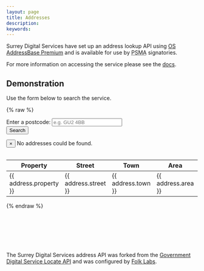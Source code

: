 ```yaml
---
layout: page
title: Addresses
description: 
keywords: 
---
```


<p class="lead">Surrey Digital Services have set up an address lookup API using <a href="https://www.ordnancesurvey.co.uk/business-and-government/products/addressbase-premium.html">OS AddressBase Premium</a> and is available for use by <abbr title="Public Sector Mapping Agreement">PSMA</abbr> signatories.</p>

For more information on accessing the service please see the <a href="{{ site.baseurl }}/documentation.html">docs</a>.

## Demonstration

Use the form below to search the service.

{% raw %}
<section ng-app="addressesApp">
  <div ng-controller="AddressesController as ctl">
    <form ng-submit="addressSearch(item, $event)" class="form-inline">
        <div class="form-group">
            <label for="address_search">Enter a postcode:</label>
            <input type="text" name="address_search" ng-model="addresses.search" class="form-control" placeholder="e.g. GU2 4BB">
        </div>
        <button type="submit" class="btn btn-primary">Search</button>
    </form>
    <div ng-cloak>
        <div ng-show="addresses.isShowMessage" data-alert class="alert alert-warning alert-dismissible" role="alert">
            <button type="button" class="close" data-dismiss="alert" aria-label="Close"><span aria-hidden="true">&times;</span></button>
            No addresses could be found.
        </div>
        <table class="table table-striped" style="margin-top: 2em;" ng-show="addresses.data.length > 0">
            <thead>
                <tr>
                <th>Property</th>
                <th>Street</th>
                <th>Town</th>
                <th>Area</th>
                <th>Postcode</th>
                <th>UPRN</th>
                </tr>
            </thead>
            <tbody>
                <tr ng-repeat="address in addresses.data">
                <td>{{ address.property }}</td>
                <td>{{ address.street }}</td>
                <td>{{ address.town }}</td>
                <td>{{ address.area }}</td>
                <td>{{ address.postcode }}</td>
                <td>{{ address.uprn }}</td>
                </tr>
            </tbody>
        </table>
    </div>
  </div>
</section>
{% endraw %}
<p class="text-muted" style="margin-top: 8em;">The Surrey Digital Services address API was forked from the <a href="https://github.com/alphagov/locate-api">Government Digital Service Locate API</a> and was configured by <a href="http://www.folklabs.com/">Folk Labs</a>.</p>
